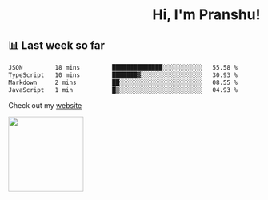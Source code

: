 <div align="right" >
   
   <H1>Hi, I'm Pranshu!</H1>

</div>

## 📊 Last week so far
<!--START_SECTION:waka-->

```txt
JSON         18 mins         ██████████████░░░░░░░░░░░   55.58 %
TypeScript   10 mins         ███████▓░░░░░░░░░░░░░░░░░   30.93 %
Markdown     2 mins          ██░░░░░░░░░░░░░░░░░░░░░░░   08.55 %
JavaScript   1 min           █▒░░░░░░░░░░░░░░░░░░░░░░░   04.93 %
```

<!--END_SECTION:waka-->

Check out my [website](https://pranshu05.vercel.app)

<img align="left" width="150" src="https://user-images.githubusercontent.com/70943732/209951571-93b7afe5-f523-4683-b725-5d94b287e94e.png">

